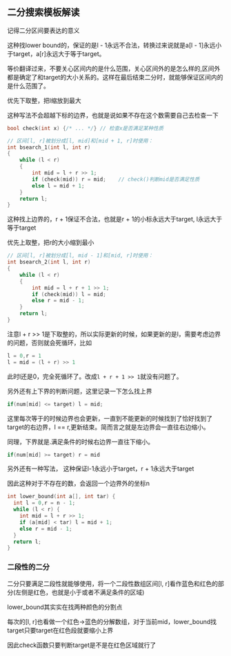 ## 二分搜索模板解读

记得二分区间要表达的意义


这种找lower bound的，保证的是l - 1永远不合法，转换过来说就是a[l - 1]永远小于target，a[r]永远大于等于target。

等价翻译过来，不要关心区间内的是什么范围，关心区间外的是怎么样的,区间外都是确定了和target的大小关系的。这样在最后结束二分时，就能够保证区间内的是什么范围了。

优先下取整，把l缩放到最大

这种写法不会超越下标的边界，也就是说如果不存在这个数需要自己去检查一下


```cpp
bool check(int x) {/* ... */} // 检查x是否满足某种性质

// 区间[l, r]被划分成[l, mid]和[mid + 1, r]时使用：
int bsearch_1(int l, int r)
{
    while (l < r)
    {
        int mid = l + r >> 1;
        if (check(mid)) r = mid;    // check()判断mid是否满足性质
        else l = mid + 1;
    }
    return l;
}
```

这种找上边界的，r + 1保证不合法，也就是r + 1的小标永远大于target, l永远大于等于target

优先上取整，把r的大小缩到最小
```cpp
// 区间[l, r]被划分成[l, mid - 1]和[mid, r]时使用：
int bsearch_2(int l, int r)
{
    while (l < r)
    {
        int mid = l + r + 1 >> 1;
        if (check(mid)) l = mid;
        else r = mid - 1;
    }
    return l;
}
```

注意l + r >> 1是下取整的，所以实际更新的时候，如果更新的是l，需要考虑边界的问题，否则就会死循环，比如

```cpp
l = 0,r = 1
l = mid = (l + r) >> 1 
```

此时l还是0，完全死循环了。改成`l + r + 1 >> 1`就没有问题了。

另外还有上下界的判断问题，这里记录一下怎么找上界

```cpp
if(num[mid] <= target) l = mid;
```

这里每次等于的时候边界也会更新，一直到不能更新的时候找到了恰好找到了target的右边界，l == r,更新结束。简而言之就是左边界会一直往右边缩小。

同理，下界就是.满足条件的时候右边界一直往下缩小。

```cpp
if(num[mid] >= target) r = mid
```

另外还有一种写法， 这种保证l-1永远小于target，r + 1永远大于target

因此这种对于不存在的数，会返回一个边界外的坐标n
```cpp
int lower_bound(int a[], int tar) {
  int l = 0,r = n - 1;
  while (l < r) {
    int mid = l + r >> 1;
    if (a[mid] < tar) l = mid + 1;
    else r = mid - 1;
  }
  return l;
}
```

### 二段性的二分

二分只要满足二段性就能够使用，将一个二段性数组区间[l, r]看作蓝色和红色的部分(左侧是红色，也就是小于或者不满足条件的区域)

lower_bound其实实在找两种颜色的分割点

每次的[l, r]也看做一个红色->蓝色的分解数组，对于当前mid，lower_bound找target只要target在红色段就要缩小上界

因此check函数只要判断target是不是在红色区域就行了
